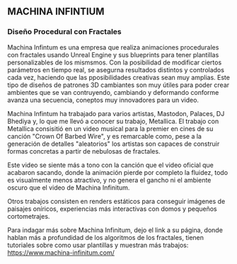 ## MACHINA INFINTIUM
### Diseño Procedural con Fractales

Machina Infintum es una empresa que realiza animaciones procedurales con fractales usando Unreal Engine y sus blueprints para tener plantillas personalizables de los mismsmos.
Con la posibilidad de modificar ciertos parámetros en tiempo real, se asegurna resultados distintos y controlados cada vez, haciendo que las pposibilidades creativas sean muy amplias. 
Este tipo de diseños de patrones 3D cambiantes son muy útiles para poder crear ambientes que se van contruyendo, cambiando y deformando conforme avanza una secuencia, coneptos muy innovadores para un video.

Machina Infintum ha trabajado para varios artistas, Mastodon, Palaces, DJ Bhediya y, lo que me llevó a conocer su trabajo, Metallica. 
El trabajo con Metallica consisitió en un video musical para la premier en cines de su canción "Crown Of Barbed Wire", y es remarcable como, pese a la generación de detalles "aleatorios" los artistas son capaces de construir formas concretas a partir de nebulosas de fractales. 



Este video se siente más a tono con la canción que el video oficial que acabaron sacando, donde la animación pierde por completo la fluidez, todo es visualmente menos atractivo, y no genera el gancho ni el ambiente oscuro que el video de Machina Infinitum.



Otros trabajos consisten en renders estáticos para conseguir imágenes de paisajes oníricos, experiencias más interactivas con domos y pequeños cortometrajes.


Para indagar más sobre Machina Infinitum, dejo el link a su página, donde hablan más a profundidad de los algoritmos de los fractales, tienen tutoriales sobre como usar plantillas y muestran más trabajos: 
https://www.machina-infinitum.com/
